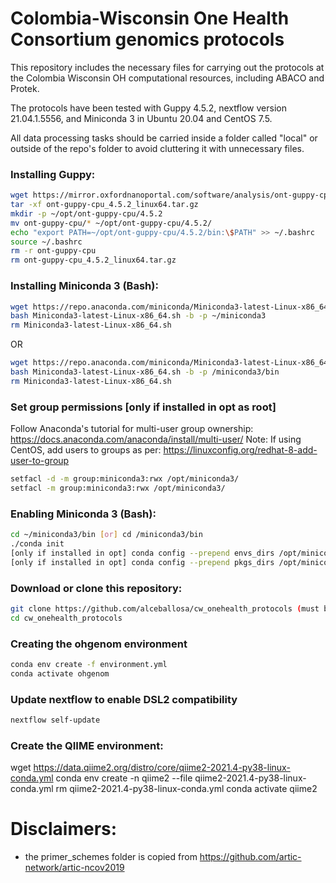 # Colombia-Wisconsin One Health Consortium genomics protocols


This repository includes the necessary files for carrying out the protocols at the Colombia Wisconsin OH computational resources, including ABACO and Protek.

The protocols have been tested with Guppy 4.5.2, nextflow version 21.04.1.5556, and Miniconda 3 in Ubuntu 20.04 and CentOS 7.5.

All data processing tasks should be carried inside a folder called "local" or outside of the repo's folder to avoid cluttering it with unnecessary files.

### Installing Guppy:

```bash
wget https://mirror.oxfordnanoportal.com/software/analysis/ont-guppy-cpu_4.5.2_linux64.tar.gz
tar -xf ont-guppy-cpu_4.5.2_linux64.tar.gz
mkdir -p ~/opt/ont-guppy-cpu/4.5.2
mv ont-guppy-cpu/* ~/opt/ont-guppy-cpu/4.5.2/
echo "export PATH=~/opt/ont-guppy-cpu/4.5.2/bin:\$PATH" >> ~/.bashrc
source ~/.bashrc
rm -r ont-guppy-cpu
rm ont-guppy-cpu_4.5.2_linux64.tar.gz
```

### Installing Miniconda 3 (Bash):

```bash
wget https://repo.anaconda.com/miniconda/Miniconda3-latest-Linux-x86_64.sh
bash Miniconda3-latest-Linux-x86_64.sh -b -p ~/miniconda3
rm Miniconda3-latest-Linux-x86_64.sh
```

OR

```bash
wget https://repo.anaconda.com/miniconda/Miniconda3-latest-Linux-x86_64.sh
bash Miniconda3-latest-Linux-x86_64.sh -b -p /miniconda3/bin
rm Miniconda3-latest-Linux-x86_64.sh
```

### Set group permissions [only if installed in opt as root]

Follow Anaconda\'s tutorial for multi-user group ownership: https://docs.anaconda.com/anaconda/install/multi-user/
Note: If using CentOS, add users to groups as per: https://linuxconfig.org/redhat-8-add-user-to-group

```bash
setfacl -d -m group:miniconda3:rwx /opt/miniconda3/
setfacl -m group:miniconda3:rwx /opt/miniconda3/
```

### Enabling Miniconda 3 (Bash):

```bash
cd ~/miniconda3/bin [or] cd /miniconda3/bin
./conda init
[only if installed in opt] conda config --prepend envs_dirs /opt/miniconda3/envs
[only if installed in opt] conda config --prepend pkgs_dirs /opt/miniconda3/pkgs
```

### Download or clone this repository:

```bash
git clone https://github.com/alceballosa/cw_onehealth_protocols (must be logged into github)
cd cw_onehealth_protocols
```
### Creating the ohgenom environment

```bash
conda env create -f environment.yml
conda activate ohgenom
```

### Update nextflow to enable DSL2 compatibility

```bash
nextflow self-update
```

### Create the QIIME environment:

wget https://data.qiime2.org/distro/core/qiime2-2021.4-py38-linux-conda.yml
conda env create -n qiime2 --file qiime2-2021.4-py38-linux-conda.yml
rm qiime2-2021.4-py38-linux-conda.yml
conda activate qiime2

# Disclaimers:

- the primer_schemes folder is copied from https://github.com/artic-network/artic-ncov2019
